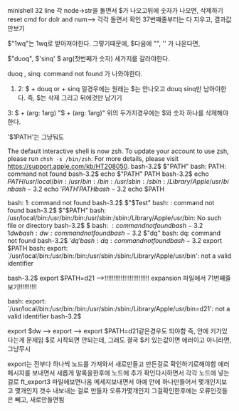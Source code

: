 
 minishell  32 line 각 node->str을 돌면서 $가 나오고뒤에 숫자가 나오면, 삭제하기
 reset cmd for dolr and num-->
 각각 돌면서 확인
 37번쨰줄부터는 다 지우고, 결과값만보기







 $"1wq"는 1wq로 받아져야한다.
 그렇기때문에, $다음에 "", '' 가 나온다면, 

 $"duoq", $'sinq' $ arg(첫번째가 숫자) 세가지를 갈라야한다.

 duoq , sinq: command not found 가 나와야한다.

1. 2:
$ + douq or + sinq 일경우에는 
원래는 $는 안나오고 douq sinq만 남아야한다.
즉, $는 삭제 그리고 뒤에것만 남기기

3:
$ + (arg: 1arg)
"$ + (arg: 1arg)"
위의 두가지경우에는 $와 숫자 하나를 삭제해야한다.

'$1PATH'는 그냥둬도

The default interactive shell is now zsh.
To update your account to use zsh, please run `chsh -s /bin/zsh`.
For more details, please visit https://support.apple.com/kb/HT208050.
bash-3.2$ $"PATH"
bash: PATH: command not found
bash-3.2$ echo $"PATH"
PATH
bash-3.2$ echo $PATH
/usr/local/bin:/usr/bin:/bin:/usr/sbin:/sbin:/Library/Apple/usr/bin
bash-3.2$ echo $'PATH'
PATH
bash-3.2$ echo $PATH

bash: 1: command not found
bash-3.2$ $"$Test"
bash: : command not found
bash-3.2$ $"$PATH"
bash: /usr/local/bin:/usr/bin:/bin:/usr/sbin:/sbin:/Library/Apple/usr/bin: No such file or directory
bash-3.2$ $
bash: $: command not found
bash-3.2$ $1dw
bash: dw: command not found
bash-3.2$ $"dq"
bash: dq: command not found
bash-3.2$ $'dq'
bash: dq: command not found
bash-3.2$ export $PATH
bash: export: `/usr/local/bin:/usr/bin:/bin:/usr/sbin:/sbin:/Library/Apple/usr/bin': not a valid identifier


bash-3.2$ export $PATH=d21     -->!!!!!!!!!!!!!!!!!!!!!!!!!  expansion 파일에서 71번쨰줄보기!!!!!!!!!!


bash: export: `/usr/local/bin:/usr/bin:/bin:/usr/sbin:/sbin:/Library/Apple/usr/bin=d21': not a valid identifier
bash-3.2$


export $dw --> export  --> export $PATH=d21같은경우도 되야함 즉, 안에 키가있다는게 문제임
$로 시작되면 안되는데, 그래도 결국 $키 있는값이면 에러이고
아니라면, 그냥무시

export는 전부다 하나씩 노드를 가져와서 새로만들고 만든걸로 확인하기로해야함
에러메시지를 보내면서 새롭게 말록을한후에 노드에 추가
확인다시하면서 각각 노드에 넣는걸로
ft_export3 파일에보면나옴 메세지보내면서 아예 안에 하나만들어서
몇개인지보고 몇개인지 갯수 내보내는 걸로 만들자
오류가몇개인지
그걸확인한후에는 오류인것들은 뻬고, 새로만들면됨

